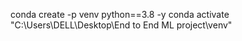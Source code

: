 conda create -p venv python==3.8 -y
conda activate "C:\Users\DELL\Desktop\End to End ML project\venv"
